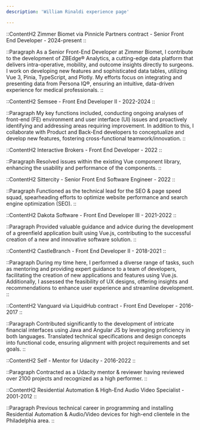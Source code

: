 ```yaml
---
description: 'William Rinaldi experience page'

---
```


::ContentH2
Zimmer Biomet via Pinnicle Partners contract - Senior Front End Developer - 2024-present
::

::Paragraph
As a Senior Front-End Developer at Zimmer Biomet, I contribute to the development of ZBEdge® Analytics, a cutting-edge data platform that delivers intra-operative, mobility, and outcome insights directly to surgeons. I work on developing new features and sophisticated data tables, utilizing Vue 3, Pinia, TypeScript, and Plotly. My efforts focus on integrating and presenting data from Persona IQ®, ensuring an intuitive, data-driven experience for medical professionals.
::

::ContentH2
Semsee - Front End Developer II - 2022-2024
::

::Paragraph
My key functions included, conducting ongoing analyses of front-end (FE) environment and user interface (UI) issues and proactively identifying and addressing areas requiring improvement.
In addition to this, I collaborate with Product and Back-End developers to conceptualize and develop new features, fostering cross-functional teamwork/innovation.
::

::ContentH2
Interactive Brokers - Front End Developer - 2022
::

::Paragraph
Resolved issues within the existing Vue component library, enhancing the usability and performance of the components.
::

::ContentH2
Sittercity - Senior Front End Software Engineer - 2022
::

::Paragraph
Functioned as the technical lead for the SEO & page speed squad, spearheading efforts to optimize website performance and search engine optimization (SEO).
::

::ContentH2
Dakota Software - Front End Developer III - 2021-2022
::

::Paragraph
Provided valuable guidance and advice during the development of a greenfield application built using Vue.js, contributing to the successful creation of a new and innovative software solution.
::

::ContentH2
CastleBranch - Front End Developer II - 2018-2021
::

::Paragraph
During my time here, I performed a diverse range of tasks, such as mentoring and providing expert guidance to a team of developers, facilitating the creation of new applications and features using Vue.js. Additionally, I assessed the feasibility of UX designs, offering insights and recommendations to enhance user experience and streamline development.
::

::ContentH2
Vanguard via LiquidHub contract - Front End Developer - 2016-2017
::

::Paragraph
Contributed significantly to the development of intricate financial interfaces using Java and Angular JS by leveraging proficiency in both languages. Translated technical specifications and design concepts into functional code, ensuring alignment with project requirements and set goals.
::

::ContentH2
Self - Mentor for Udacity - 2016-2022
::

::Paragraph
Contracted as a Udacity mentor & reviewer having reviewed over 2100 projects and recognized as a high performer.
::

::ContentH2
Residential Automation & High-End Audio Video Specialist - 2001-2012
::

::Paragraph
Previous technical career in programming and installing Residential Automation & Audio/Video devices for high-end clientele in the Philadelphia area.
::

